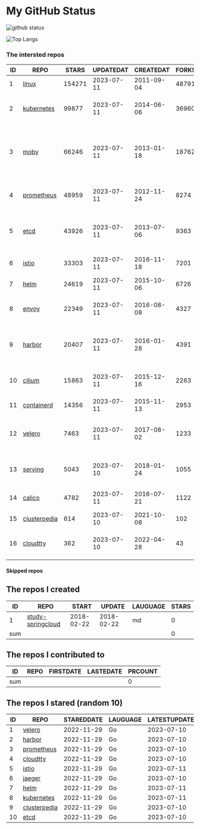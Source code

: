 # My GitHub Status

<img src="https://github-readme-stats-1.yihong0618.vercel.app/api?username=daoqingniu&show_icons=true&&&hide_title=true&count_private=true" alt="github status" />

![Top Langs](https://github-readme-stats-1.yihong0618.vercel.app/api/top-langs/?username=daoqingniu&layout=compact)

<!--START_SECTION:github_repos-->
### The intersted repos
| ID |                              REPO                               | STARS  | UPDATEDAT  | CREATEDAT  | FORKSCOUNT |                                              DESCRIPTIONS                                              |
|----|-----------------------------------------------------------------|--------|------------|------------|------------|--------------------------------------------------------------------------------------------------------|
|  1 | [linux](https://github.com/torvalds/linux)                      | 154271 | 2023-07-11 | 2011-09-04 |      48791 | Linux kernel source tree                                                                               |
|  2 | [kubernetes](https://github.com/kubernetes/kubernetes)          |  99877 | 2023-07-11 | 2014-06-06 |      36960 | Production-Grade Container Scheduling and Management                                                   |
|  3 | [moby](https://github.com/moby/moby)                            |  66246 | 2023-07-11 | 2013-01-18 |      18762 | Moby Project - a collaborative project for the container ecosystem to assemble container-based systems |
|  4 | [prometheus](https://github.com/prometheus/prometheus)          |  48959 | 2023-07-11 | 2012-11-24 |       8274 | The Prometheus monitoring system and time series database.                                             |
|  5 | [etcd](https://github.com/etcd-io/etcd)                         |  43926 | 2023-07-11 | 2013-07-06 |       9363 | Distributed reliable key-value store for the most critical data of a distributed system                |
|  6 | [istio](https://github.com/istio/istio)                         |  33303 | 2023-07-11 | 2016-11-18 |       7201 | Connect, secure, control, and observe services.                                                        |
|  7 | [helm](https://github.com/helm/helm)                            |  24619 | 2023-07-11 | 2015-10-06 |       6726 | The Kubernetes Package Manager                                                                         |
|  8 | [envoy](https://github.com/envoyproxy/envoy)                    |  22349 | 2023-07-11 | 2016-08-08 |       4327 | Cloud-native high-performance edge/middle/service proxy                                                |
|  9 | [harbor](https://github.com/goharbor/harbor)                    |  20407 | 2023-07-11 | 2016-01-28 |       4391 | An open source trusted cloud native registry project that stores, signs, and scans content.            |
| 10 | [cilium](https://github.com/cilium/cilium)                      |  15863 | 2023-07-11 | 2015-12-16 |       2263 | eBPF-based Networking, Security, and Observability                                                     |
| 11 | [containerd](https://github.com/containerd/containerd)          |  14356 | 2023-07-11 | 2015-11-13 |       2953 | An open and reliable container runtime                                                                 |
| 12 | [velero](https://github.com/vmware-tanzu/velero)                |   7463 | 2023-07-11 | 2017-08-02 |       1233 | Backup and migrate Kubernetes applications and their persistent volumes                                |
| 13 | [serving](https://github.com/knative/serving)                   |   5043 | 2023-07-10 | 2018-01-24 |       1055 | Kubernetes-based, scale-to-zero, request-driven compute                                                |
| 14 | [calico](https://github.com/projectcalico/calico)               |   4782 | 2023-07-11 | 2016-07-21 |       1122 | Cloud native networking and network security                                                           |
| 15 | [clusterpedia](https://github.com/clusterpedia-io/clusterpedia) |    614 | 2023-07-10 | 2021-10-08 |        102 | The Encyclopedia of Kubernetes clusters                                                                |
| 16 | [cloudtty](https://github.com/cloudtty/cloudtty)                |    362 | 2023-07-10 | 2022-04-28 |         43 | A Friendly Kubernetes CloudShell (Web Terminal) !                                                      |



#### Skipped repos
<!--END_SECTION:github_repos-->

<!--START_SECTION:my_github-->
## The repos I created
| ID  |                                 REPO                                 |   START    |   UPDATE   | LAUGUAGE | STARS |
|-----|----------------------------------------------------------------------|------------|------------|----------|-------|
|   1 | [study-springcloud](https://github.com/daoqingniu/study-springcloud) | 2018-02-22 | 2018-02-22 | md       |     0 |
| sum |                                                                      |            |            |          |     0 |

## The repos I contributed to
| ID  | REPO | FIRSTDATE | LASTEDATE | PRCOUNT |
|-----|------|-----------|-----------|---------|
| sum |      |           |           |       0 |

## The repos I stared (random 10)
| ID |                              REPO                               | STAREDDATE | LAUGUAGE | LATESTUPDATE |
|----|-----------------------------------------------------------------|------------|----------|--------------|
|  1 | [velero](https://github.com/vmware-tanzu/velero)                | 2022-11-29 | Go       | 2023-07-10   |
|  2 | [harbor](https://github.com/goharbor/harbor)                    | 2022-11-29 | Go       | 2023-07-10   |
|  3 | [prometheus](https://github.com/prometheus/prometheus)          | 2022-11-29 | Go       | 2023-07-10   |
|  4 | [cloudtty](https://github.com/cloudtty/cloudtty)                | 2022-11-29 | Go       | 2023-07-10   |
|  5 | [istio](https://github.com/istio/istio)                         | 2022-11-29 | Go       | 2023-07-11   |
|  6 | [jaeger](https://github.com/jaegertracing/jaeger)               | 2022-11-29 | Go       | 2023-07-10   |
|  7 | [helm](https://github.com/helm/helm)                            | 2022-11-29 | Go       | 2023-07-11   |
|  8 | [kubernetes](https://github.com/kubernetes/kubernetes)          | 2022-11-29 | Go       | 2023-07-11   |
|  9 | [clusterpedia](https://github.com/clusterpedia-io/clusterpedia) | 2022-11-29 | Go       | 2023-07-10   |
| 10 | [etcd](https://github.com/etcd-io/etcd)                         | 2022-11-29 | Go       | 2023-07-10   |

<!--END_SECTION:my_github-->
